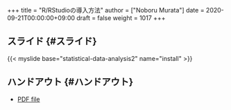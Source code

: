 +++
title = "R/RStudioの導入方法"
author = ["Noboru Murata"]
date = 2020-09-21T00:00:00+09:00
draft = false
weight = 1017
+++

## スライド {#スライド}

{{< myslide base="statistical-data-analysis2" name="install" >}}


## ハンドアウト {#ハンドアウト}

-   [PDF file](https://noboru-murata.github.io/statistical-data-analysis2/pdfs/slide01.pdf)
